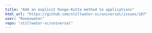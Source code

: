 ```yaml
---
title: "Add an explicit Runge-Kutta method to applications"
html_url: "https://github.com/stillwater-sc/universal/issues/187"
user: "Ravenwater"
repo: "stillwater-sc/universal"
---
```


